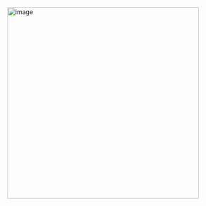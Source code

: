 <img width="434" alt="image" src="https://github.com/user-attachments/assets/a0202a3a-c2f3-46a1-acec-4e0e01217ffa" />
